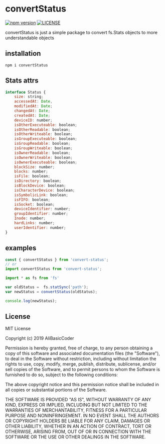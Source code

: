 # convertStatus
[![npm version](https://img.shields.io/static/v1.svg?label=npm%20version&message=1.0.0&color=green)](https://www.npmjs.com/package/convertStatus)
[![LICENSE](https://img.shields.io/static/v1.svg?label=LICENSE&message=MIT&color=green)](https://github.com/AliBasicCoder/convertStatus/blob/master/LICENSE)

convertStatus is just a simple package to convert 
fs.Stats objects to more understandable objects

## installation
```
npm i convertStatus
```

## Stats attrs

<!--

 -----------------------------------------------------------------------------------
| name                | type    | decription                                         |
| :-----:             | :----:  | :--------------------------------------:           |
| size                | string  | the size of the file                               |
| accessedAt          | Date    | the date when the file was last accessed           |
| modifiedAt          | Date    | the date when the file was last modiefied          | 
| changedAt           | Date    | the date when the file was last changed            |
| createdAt           | Date    | the date when the file was created                 | 
| deviceID            | number  | the device id                                      |
| isOtherExecuteable: | boolean | it's true when the file is others executeable      | 
| isOtherReadable     | boolean | it's true when the file is others readable         |
| isOtherWriteable    | boolean | it's true when the file is others writeable        | 
    isGroupExecuteable: boolean;
    isGroupReadable: boolean;
    isGroupWriteable: boolean;
    isOwnerReadable: boolean;
    isOwnerWriteable: boolean;
    isOwnerExecuteable: boolean;
    blockSize: number;
    blocks: number;
    isFile: boolean;
    isDirectory: boolean;
    isBlockDevice: boolean;
    isCharacterDevice: boolean;
    isSymbolicLink: boolean;
    isFIFO: boolean;
    isSocket: boolean;
    deviceIdentifier: number;
    groupIdentifier: number;
    Inode: number;
    hardLinks: number;
    userIdentifier: number; -->
``` js
interface Status {
    size: string;
    accessedAt: Date,
    modifiedAt: Date;
    changedAt: Date;
    createdAt: Date;
    deviceID: number;
    isOtherExecuteable: boolean;
    isOtherReadable: boolean;
    isOtherWriteable: boolean;
    isGroupExecuteable: boolean;
    isGroupReadable: boolean;
    isGroupWriteable: boolean;
    isOwnerReadable: boolean;
    isOwnerWriteable: boolean;
    isOwnerExecuteable: boolean;
    blockSize: number;
    blocks: number;
    isFile: boolean;
    isDirectory: boolean;
    isBlockDevice: boolean;
    isCharacterDevice: boolean;
    isSymbolicLink: boolean;
    isFIFO: boolean;
    isSocket: boolean;
    deviceIdentifier: number;
    groupIdentifier: number;
    Inode: number;
    hardLinks: number;
    userIdentifier: number;
}
```
## examples
``` js
const { convertStatus } from 'convert-status';
// or
import convertStatus from 'convert-status';

import * as fs from 'fs'

var oldStatus =  fs.statSync('path');
var newStatus = convertStatus(oldStatus);

console.log(newStatus);
```

## License
MIT License

Copyright (c) 2019 AliBasicCoder

Permission is hereby granted, free of charge, to any person obtaining a copy
of this software and associated documentation files (the "Software"), to deal
in the Software without restriction, including without limitation the rights
to use, copy, modify, merge, publish, distribute, sublicense, and/or sell
copies of the Software, and to permit persons to whom the Software is
furnished to do so, subject to the following conditions:

The above copyright notice and this permission notice shall be included in all
copies or substantial portions of the Software.

THE SOFTWARE IS PROVIDED "AS IS", WITHOUT WARRANTY OF ANY KIND, EXPRESS OR
IMPLIED, INCLUDING BUT NOT LIMITED TO THE WARRANTIES OF MERCHANTABILITY,
FITNESS FOR A PARTICULAR PURPOSE AND NONINFRINGEMENT. IN NO EVENT SHALL THE
AUTHORS OR COPYRIGHT HOLDERS BE LIABLE FOR ANY CLAIM, DAMAGES OR OTHER
LIABILITY, WHETHER IN AN ACTION OF CONTRACT, TORT OR OTHERWISE, ARISING FROM,
OUT OF OR IN CONNECTION WITH THE SOFTWARE OR THE USE OR OTHER DEALINGS IN THE
SOFTWARE.
